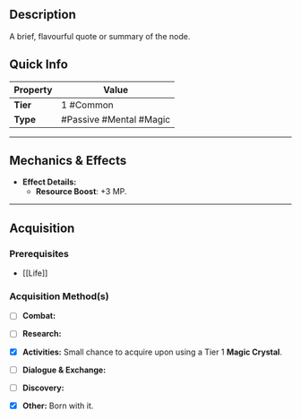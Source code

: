 ## Description
 A brief, flavourful quote or summary of the node.

## Quick Info
| Property | Value                       |
| -------- | --------------------------- |
| **Tier** | 1 #Common                   |
| **Type** | #Passive #Mental #Magic      |

---

## Mechanics & Effects
- **Effect Details:**
    - **Resource Boost**: +3 MP.

---

## Acquisition
### Prerequisites
- [[Life]]

### Acquisition Method(s)
- [ ] **Combat:** 
- [ ] **Research:** 
- [x] **Activities:** Small chance to acquire upon using a Tier 1 **Magic Crystal**.
- [ ] **Dialogue & Exchange:** 
- [ ] **Discovery:** 
- [x] **Other:** Born with it.

